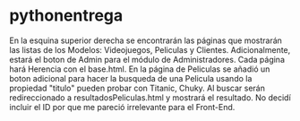 # pythonentrega
En la esquina superior derecha se encontrarán las páginas que mostrarán las listas de los Modelos: Videojuegos, Peliculas y Clientes. Adicionalmente, estará el boton de Admin para el módulo de Administradores. 
Cada página hará Herencia con el base.html. 
En la página de Peliculas se añadió un boton adicional para hacer la busqueda de una Pelicula usando la propiedad "titulo" pueden probar con Titanic, Chuky. Al buscar serán redireccionado a resultadosPeliculas.html y mostrará el resultado. 
No decidí incluir el ID por que me pareció irrelevante para el Front-End. 
